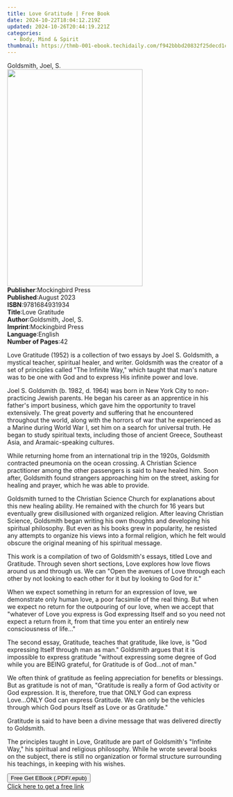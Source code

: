 ```yaml
---
title: Love Gratitude | Free Book
date: 2024-10-22T18:04:12.219Z
updated: 2024-10-26T20:44:19.221Z
categories:
  - Body, Mind & Spirit
thumbnail: https://thmb-001-ebook.techidaily.com/f942bbbd20832f25decd1cb2028eed6d90b02b37827818cecdc16bc64e4814e8.jpg
---
```

<main id="book-container">
  <div class="flex flex-col">
    <div class="book-brief flex-1 py-6 px-4 sm:p-6 md:py-10 md:px-8">
      <!-- brief-->
      <div class="book-brief-main">Goldsmith, Joel, S.</div>
    </div>
    <div
      class="book-meta-info flex-1 grid gap-4 col-start-1 col-end-3 row-start-1 sm:mb-6 sm:grid-cols-4 lg:gap-6 lg:col-start-2 lg:row-end-6 lg:row-span-6 lg:mb-0"
    >
      <div
        class="book-meta-info-left place-content-center mt-4 p-4 text-sm leading-6 col-start-2 col-span-2 dark:text-slate-400"
      >
        <img
          class="w-full h-500 object-cover rounded-lg sm:h-255 sm:col-span-2 lg:col-span-full"
          src="https://img-001-ebook.techidaily.com/8cef87e0ab1bd4acb974d7affcd2215fc4d7da0261b98164c641882643485c4b.jpg"
          alt=""
          width="312"
          height="500"
        />
      </div>
      <div
        class="book-meta-info-right mt-2 col-start-1 row-start-2 col-span-3 self-center"
      >
        <!-- meta data  -->
        <div class="flex flex-col px-4 md:px-8">
          <div class="flex-1">
            <strong>Publisher</strong>:<span class="px-2"
              >Mockingbird Press</span
            >
          </div>
          <div class="flex-1">
            <strong>Published</strong>:<span class="px-2">August 2023</span>
          </div>
          <div class="flex-1">
            <strong>ISBN</strong>:<span class="px-2">9781684931934</span>
          </div>
          <div class="flex-1">
            <strong>Title</strong>:<span class="px-2">Love Gratitude</span>
          </div>
          <div class="flex-1">
            <strong>Author</strong>:<span class="px-2"
              >Goldsmith, Joel, S.</span
            >
          </div>
          <div class="flex-1">
            <strong>Imprint</strong>:<span class="px-2">Mockingbird Press</span>
          </div>
          <div class="flex-1">
            <strong>Language</strong>:<span class="px-2">English</span>
          </div>
          <div class="flex-1">
            <strong>Number of Pages</strong>:<span class="px-2">42</span>
          </div>
        </div>
      </div>
    </div>
    <div class="book-description flex-1 py-6 px-4 sm:p-6 md:py-10 md:px-8">
      <div class="book-description-main">
        <div accordion-content="" id="description">
          <p>
            Love Gratitude (1952) is a collection of two essays by Joel S.
            Goldsmith, a mystical teacher, spiritual healer, and writer.
            Goldsmith was the creator of a set of principles called "The
            Infinite Way," which taught that man's nature was to be one with God
            and to express His infinite power and love.
          </p>
          <p>
            Joel S. Goldsmith (b. 1982, d. 1964) was born in New York City to
            non-practicing Jewish parents. He began his career as an apprentice
            in his father's import business, which gave him the opportunity to
            travel extensively. The great poverty and suffering that he
            encountered throughout the world, along with the horrors of war that
            he experienced as a Marine during World War I, set him on a search
            for universal truth. He began to study spiritual texts, including
            those of ancient Greece, Southeast Asia, and Aramaic-speaking
            cultures.
          </p>
          <p>
            While returning home from an international trip in the 1920s,
            Goldsmith contracted pneumonia on the ocean crossing. A Christian
            Science practitioner among the other passengers is said to have
            healed him. Soon after, Goldsmith found strangers approaching him on
            the street, asking for healing and prayer, which he was able to
            provide.&nbsp;
          </p>
          <p>
            Goldsmith turned to the Christian Science Church for explanations
            about this new healing ability. He remained with the church for 16
            years but eventually grew disillusioned with organized religion.
            After leaving Christian Science, Goldsmith began writing his own
            thoughts and developing his spiritual philosophy. But even as his
            books grew in popularity, he resisted any attempts to organize his
            views into a formal religion, which he felt would obscure the
            original meaning of his spiritual message.&nbsp;
          </p>
          <p>
            This work is a compilation of two of Goldsmith's essays, titled Love
            and Gratitude. Through seven short sections, Love explores how love
            flows around us and through us. We can "Open the avenues of Love
            through each other by not looking to each other for it but by
            looking to God for it."&nbsp;
          </p>
          <p>
            When we expect something in return for an expression of love, we
            demonstrate only human love, a poor facsimile of the real thing. But
            when we expect no return for the outpouring of our love, when we
            accept that "whatever of Love you express is God expressing Itself
            and so you need not expect a return from it, from that time you
            enter an entirely new consciousness of life..."
          </p>
          <p>
            The second essay, Gratitude, teaches that gratitude, like love, is
            "God expressing Itself through man as man." Goldsmith argues that it
            is impossible to express gratitude "without expressing some degree
            of God while you are BEING grateful, for Gratitude is of God...not
            of man."
          </p>
          <p>
            We often think of gratitude as feeling appreciation for benefits or
            blessings. But as gratitude is not of man, "Gratitude is really a
            form of God activity or God expression. It is, therefore, true that
            ONLY God can express Love...ONLY God can express Gratitude. We can
            only be the vehicles through which God pours Itself as Love or as
            Gratitude."&nbsp;
          </p>
          <p>
            Gratitude is said to have been a divine message that was delivered
            directly to Goldsmith.&nbsp;
          </p>
          <p>
            The principles taught in Love, Gratitude are part of Goldsmith's
            "Infinite Way," his spiritual and religious philosophy. While he
            wrote several books on the subject, there is still no organization
            or formal structure surrounding his teachings, in keeping with his
            wishes.
          </p>
        </div>
        <div class="accordion-fader"></div>
      </div>
    </div>
    <div class="book-excerpts flex-1 py-6 px-4 sm:p-6 md:py-10 md:px-8"></div>
    <div
      class="book-about-author flex-1 py-6 px-4 sm:p-6 md:py-10 md:px-8"
    ></div>
    <div class="book-free-get flex-1 py-6 px-4 sm:p-6 md:py-10 md:px-8">
      <button
        id="btn-free-get"
        class="bg-blue-500 hover:bg-blue-700 text-white font-bold py-2 px-4 rounded"
      >
        Free Get EBook (.PDF/.epub)
      </button>
      <div id="countdown-display" class="px-2 text-lg mt-2"></div>
      <a
        id="free-link"
        class="hidden bg-blue-500 hover:bg-blue-700 text-white font-bold py-2 px-4 rounded"
        href="https://www.ebooks.com/en-us/book/211124497/love-gratitude/goldsmith-joel-s/"
        target="_blank"
        >Click here to get a free link</a
      >
    </div>
    <script>
      let countdownTime = 0;
      let countdownInterval = null;
      document
        .getElementById('btn-free-get')
        .addEventListener('click', startCountdown);
      function startCountdown() {
        countdownTime = new Date().getTime() + 60000 * 3;
        countdownInterval = setInterval(updateCountdown, 1000);
        document.getElementById('btn-free-get').disabled = true;
        document
          .getElementById('btn-free-get')
          .classList.add('bg-gray-500', 'cursor-not-allowed');
      }
      function updateCountdown() {
        let currentTime = new Date().getTime();
        let timeLeft = countdownTime - currentTime;
        let secondsLeft = Math.floor(timeLeft / 1000);
        document.getElementById('countdown-display').innerHTML =
          `Remaining time: ${secondsLeft} seconds.`;
        if (secondsLeft <= 0) {
          clearInterval(countdownInterval);
          document.getElementById('btn-free-get').classList.add('hidden');
          document.getElementById('free-link').classList.remove('hidden');
          document.getElementById('countdown-display').innerHTML = '';
        }
      }
    </script>
  </div>
</main>

<ins class="adsbygoogle"
      style="display:block"
      data-ad-client="ca-pub-7571918770474297"
      data-ad-slot="8358498916"
      data-ad-format="auto"
      data-full-width-responsive="true"></ins>
    